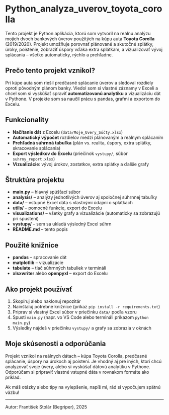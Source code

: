 # Python_analyza_uverov_toyota_corolla

Tento projekt je Python aplikácia, ktorú som vytvoril na reálnu analýzu mojich dvoch bankových úverov použitých na kúpu auta **Toyota Corolla** (2019/2020). Projekt umožňuje porovnať plánované a skutočné splátky, úroky, poistenie, zobraziť úspory vďaka extra splátkam, a vizualizovať vývoj splácania – všetko automaticky, rýchlo a prehľadne.

## Prečo tento projekt vznikol?

Pri kúpe auta som riešil predčasné splácanie úverov a sledoval rozdiely oproti pôvodným plánom banky. Viedol som si vlastné záznamy v Exceli a chcel som si vyskúšať spraviť **automatizovanú analytiku** a vizualizáciu dát v Pythone. V projekte som sa naučil prácu s pandas, grafmi a exportom do Excelu.

## Funkcionality

- **Načítanie dát** z Excelu (`data/Moje_Uvery_Súčty.xlsx`)
- **Automatický výpočet** rozdielov medzi plánovaným a reálnym splácaním
- **Prehľadná súhrnná tabuľka** (plán vs. realita, úspory, extra splátky, skracovanie splácania)
- **Export výsledkov do Excelu** (priečinok `vystupy/`, súbor `suhrny_report.xlsx`)
- **Vizualizácie**: vývoj úrokov, zostatkov, extra splátky a ďalšie grafy

## Štruktúra projektu

- **main.py** – hlavný spúšťací súbor
- **analysis/** – analýzy jednotlivých úverov aj spoločnej súhrnnej tabuľky
- **data/** – vstupné Excel dáta s vlastnými údajmi o splátkach
- **utils/** – pomocné funkcie, export do Excelu
- **visualizations/** – všetky grafy a vizualizácie (automaticky sa zobrazujú pri spustení)
- **vystupy/** – sem sa ukladá výsledný Excel súhrn
- **README.md** – tento popis

## Použité knižnice

- **pandas** – spracovanie dát
- **matplotlib** – vizualizácie
- **tabulate** – tlač súhrnných tabuliek v termináli
- **xlsxwriter** alebo **openpyxl** – export do Excelu

## Ako projekt používať

1. Skopíruj alebo naklonuj repozitár
2. Nainštaluj potrebné knižnice (príkaz `pip install -r requirements.txt`)
3. Priprav si vlastný Excel súbor v priečinku `data/` podľa vzoru
4. Spusti `main.py` (napr. vo VS Code alebo termináli príkazom `python main.py`)
5. Výsledky nájdeš v priečinku `vystupy/` a grafy sa zobrazia v oknách

## Moje skúsenosti a odporúčania

Projekt vznikol na reálnych dátach – kúpa Toyota Corolla, predčasné splácanie, úspory na úrokoch aj poistení. Je vhodný aj pre iných, ktorí chcú analyzovať svoje úvery, alebo si vyskúšať dátovú analytiku v Pythone. Odporúčam si pripraviť vlastné vstupné dáta v rovnakom formáte ako príklad.

Ak máš otázky alebo tipy na vylepšenie, napíš mi, rád si vypočujem spätnú väzbu!

---

Autor: František Stolár (Begriper), 2025
